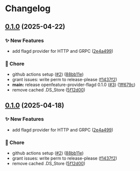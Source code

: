# Changelog

## [0.1.0](https://github.com/open-feature/elixir-sdk-contrib/compare/openfeature-provider-flagd/v0.1.0...openfeature-provider-flagd/v0.1.0) (2025-04-22)


### ✨ New Features

* add flagd provider for HTTP and GRPC ([2e4a499](https://github.com/open-feature/elixir-sdk-contrib/commit/2e4a4998ec2650a0775c991493470f98eb0d4e19))


### 🧹 Chore

* github actions setup ([#2](https://github.com/open-feature/elixir-sdk-contrib/issues/2)) ([88bb11e](https://github.com/open-feature/elixir-sdk-contrib/commit/88bb11e9487fe1d815b0845b03f808f588274f9c))
* grant issues: write perm to release-please ([f1437f2](https://github.com/open-feature/elixir-sdk-contrib/commit/f1437f2e49283f1cae722be6aaec0badf3b3fcd5))
* **main:** release openfeature-provider-flagd 0.1.0 ([#3](https://github.com/open-feature/elixir-sdk-contrib/issues/3)) ([1ff679c](https://github.com/open-feature/elixir-sdk-contrib/commit/1ff679c74f0198300052a315315a16bd474dcb50))
* remove cached .DS_Store ([5f12d00](https://github.com/open-feature/elixir-sdk-contrib/commit/5f12d0088b4f0a4ff2f078d4df97a14a182a8b89))

## [0.1.0](https://github.com/open-feature/elixir-sdk-contrib/compare/openfeature-provider-flagd/v0.1.0...openfeature-provider-flagd/v0.1.0) (2025-04-18)


### ✨ New Features

* add flagd provider for HTTP and GRPC ([2e4a499](https://github.com/open-feature/elixir-sdk-contrib/commit/2e4a4998ec2650a0775c991493470f98eb0d4e19))


### 🧹 Chore

* github actions setup ([#2](https://github.com/open-feature/elixir-sdk-contrib/issues/2)) ([88bb11e](https://github.com/open-feature/elixir-sdk-contrib/commit/88bb11e9487fe1d815b0845b03f808f588274f9c))
* grant issues: write perm to release-please ([f1437f2](https://github.com/open-feature/elixir-sdk-contrib/commit/f1437f2e49283f1cae722be6aaec0badf3b3fcd5))
* remove cached .DS_Store ([5f12d00](https://github.com/open-feature/elixir-sdk-contrib/commit/5f12d0088b4f0a4ff2f078d4df97a14a182a8b89))
